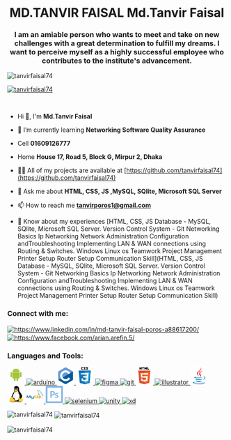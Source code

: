 <h1 align="center">MD.TANVIR FAISAL Md.Tanvir Faisal</h1>
<h3 align="center">I am an amiable person who wants to meet and take on new challenges with a great determination to fulfill my dreams. I want to perceive myself as a highly successful employee who contributes to the institute's advancement.</h3>

<p align="left"> <img src="https://komarev.com/ghpvc/?username=tanvirfaisal74&label=Profile%20views&color=0e75b6&style=flat" alt="tanvirfaisal74" /> </p>

<p align="left"> <a href="https://github.com/ryo-ma/github-profile-trophy"><img src="https://github-profile-trophy.vercel.app/?username=tanvirfaisal74" alt="tanvirfaisal74" /></a> </p>

<p align="left"> <a href="https://twitter.com/" target="blank"><img src="https://img.shields.io/twitter/follow/?logo=twitter&style=for-the-badge" alt="" /></a> </p>

- Hi 👋, I'm **Md.Tanvir Faisal**

- 🌱 I’m currently learning **Networking Software Quality Assurance**

- Cell **01609126777**

- Home **House 17, Road 5, Block G, Mirpur 2, Dhaka**

- 👨‍💻 All of my projects are available at [https://github.com/tanvirfaisal74](https://github.com/tanvirfaisal74)

- 💬 Ask me about **HTML, CSS, JS ,MySQL, SQlite, Microsoft SQL Server**

- 📫 How to reach me **tanvirporos1@gmail.com**

- 📄 Know about my experiences [HTML, CSS, JS Database - MySQL, SQlite, Microsoft SQL Server. Version Control System - Git Networking Basics Ip Networking Network Administration Configuration andTroubleshooting Implementing LAN & WAN connections using Routing & Switches. Windows Linux os Teamwork Project Management Printer Setup Router Setup Communication Skill](HTML, CSS, JS Database - MySQL, SQlite, Microsoft SQL Server. Version Control System - Git Networking Basics Ip Networking Network Administration Configuration andTroubleshooting Implementing LAN & WAN connections using Routing & Switches. Windows Linux os Teamwork Project Management Printer Setup Router Setup Communication Skill)

<h3 align="left">Connect with me:</h3>
<p align="left">
<a href="https://linkedin.com/in/https://www.linkedin.com/in/md-tanvir-faisal-poros-a88617200/" target="blank"><img align="center" src="https://raw.githubusercontent.com/rahuldkjain/github-profile-readme-generator/master/src/images/icons/Social/linked-in-alt.svg" alt="https://www.linkedin.com/in/md-tanvir-faisal-poros-a88617200/" height="30" width="40" /></a>
<a href="https://fb.com/https://www.facebook.com/arian.arefin.5/" target="blank"><img align="center" src="https://raw.githubusercontent.com/rahuldkjain/github-profile-readme-generator/master/src/images/icons/Social/facebook.svg" alt="https://www.facebook.com/arian.arefin.5/" height="30" width="40" /></a>
</p>

<h3 align="left">Languages and Tools:</h3>
<p align="left"> <a href="https://developer.android.com" target="_blank" rel="noreferrer"> <img src="https://raw.githubusercontent.com/devicons/devicon/master/icons/android/android-original-wordmark.svg" alt="android" width="40" height="40"/> </a> <a href="https://www.arduino.cc/" target="_blank" rel="noreferrer"> <img src="https://cdn.worldvectorlogo.com/logos/arduino-1.svg" alt="arduino" width="40" height="40"/> </a> <a href="https://www.cprogramming.com/" target="_blank" rel="noreferrer"> <img src="https://raw.githubusercontent.com/devicons/devicon/master/icons/c/c-original.svg" alt="c" width="40" height="40"/> </a> <a href="https://www.w3schools.com/css/" target="_blank" rel="noreferrer"> <img src="https://raw.githubusercontent.com/devicons/devicon/master/icons/css3/css3-original-wordmark.svg" alt="css3" width="40" height="40"/> </a> <a href="https://www.figma.com/" target="_blank" rel="noreferrer"> <img src="https://www.vectorlogo.zone/logos/figma/figma-icon.svg" alt="figma" width="40" height="40"/> </a> <a href="https://git-scm.com/" target="_blank" rel="noreferrer"> <img src="https://www.vectorlogo.zone/logos/git-scm/git-scm-icon.svg" alt="git" width="40" height="40"/> </a> <a href="https://www.w3.org/html/" target="_blank" rel="noreferrer"> <img src="https://raw.githubusercontent.com/devicons/devicon/master/icons/html5/html5-original-wordmark.svg" alt="html5" width="40" height="40"/> </a> <a href="https://www.adobe.com/in/products/illustrator.html" target="_blank" rel="noreferrer"> <img src="https://www.vectorlogo.zone/logos/adobe_illustrator/adobe_illustrator-icon.svg" alt="illustrator" width="40" height="40"/> </a> <a href="https://www.java.com" target="_blank" rel="noreferrer"> <img src="https://raw.githubusercontent.com/devicons/devicon/master/icons/java/java-original.svg" alt="java" width="40" height="40"/> </a> <a href="https://www.linux.org/" target="_blank" rel="noreferrer"> <img src="https://raw.githubusercontent.com/devicons/devicon/master/icons/linux/linux-original.svg" alt="linux" width="40" height="40"/> </a> <a href="https://www.mysql.com/" target="_blank" rel="noreferrer"> <img src="https://raw.githubusercontent.com/devicons/devicon/master/icons/mysql/mysql-original-wordmark.svg" alt="mysql" width="40" height="40"/> </a> <a href="https://www.photoshop.com/en" target="_blank" rel="noreferrer"> <img src="https://raw.githubusercontent.com/devicons/devicon/master/icons/photoshop/photoshop-line.svg" alt="photoshop" width="40" height="40"/> </a> <a href="https://www.selenium.dev" target="_blank" rel="noreferrer"> <img src="https://raw.githubusercontent.com/detain/svg-logos/780f25886640cef088af994181646db2f6b1a3f8/svg/selenium-logo.svg" alt="selenium" width="40" height="40"/> </a> <a href="https://unity.com/" target="_blank" rel="noreferrer"> <img src="https://www.vectorlogo.zone/logos/unity3d/unity3d-icon.svg" alt="unity" width="40" height="40"/> </a> <a href="https://www.adobe.com/products/xd.html" target="_blank" rel="noreferrer"> <img src="https://cdn.worldvectorlogo.com/logos/adobe-xd.svg" alt="xd" width="40" height="40"/> </a> </p>

<p><img align="left" src="https://github-readme-stats.vercel.app/api/top-langs?username=tanvirfaisal74&show_icons=true&locale=en&layout=compact" alt="tanvirfaisal74" /></p>

<p>&nbsp;<img align="center" src="https://github-readme-stats.vercel.app/api?username=tanvirfaisal74&show_icons=true&locale=en" alt="tanvirfaisal74" /></p>

<p><img align="center" src="https://github-readme-streak-stats.herokuapp.com/?user=tanvirfaisal74&" alt="tanvirfaisal74" /></p>

